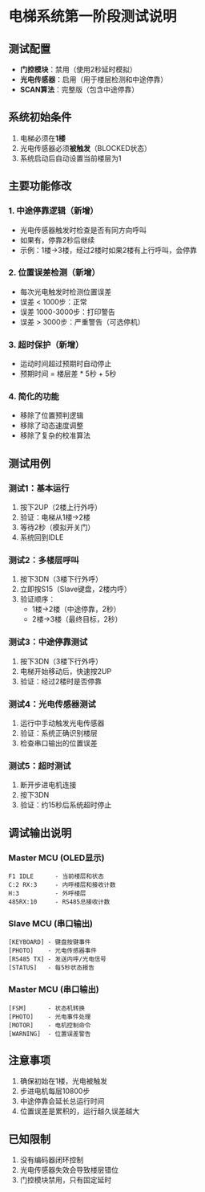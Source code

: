 # 电梯系统第一阶段测试说明

## 测试配置
- **门控模块**：禁用（使用2秒延时模拟）
- **光电传感器**：启用（用于楼层检测和中途停靠）
- **SCAN算法**：完整版（包含中途停靠）

## 系统初始条件
1. 电梯必须在**1楼**
2. 光电传感器必须**被触发**（BLOCKED状态）
3. 系统启动后自动设置当前楼层为1

## 主要功能修改

### 1. 中途停靠逻辑（新增）
- 光电传感器触发时检查是否有同方向呼叫
- 如果有，停靠2秒后继续
- 示例：1楼→3楼，经过2楼时如果2楼有上行呼叫，会停靠

### 2. 位置误差检测（新增）
- 每次光电触发时检测位置误差
- 误差 < 1000步：正常
- 误差 1000-3000步：打印警告
- 误差 > 3000步：严重警告（可选停机）

### 3. 超时保护（新增）
- 运动时间超过预期时自动停止
- 预期时间 = 楼层差 * 5秒 + 5秒

### 4. 简化的功能
- 移除了位置预判逻辑
- 移除了动态速度调整
- 移除了复杂的校准算法

## 测试用例

### 测试1：基本运行
1. 按下2UP（2楼上行外呼）
2. 验证：电梯从1楼→2楼
3. 等待2秒（模拟开关门）
4. 系统回到IDLE

### 测试2：多楼层呼叫
1. 按下3DN（3楼下行外呼）
2. 立即按S15（Slave键盘，2楼内呼）
3. 验证顺序：
   - 1楼→2楼（中途停靠，2秒）
   - 2楼→3楼（最终目标，2秒）

### 测试3：中途停靠测试
1. 按下3DN（3楼下行外呼）
2. 电梯开始移动后，快速按2UP
3. 验证：经过2楼时是否停靠

### 测试4：光电传感器测试
1. 运行中手动触发光电传感器
2. 验证：系统正确识别楼层
3. 检查串口输出的位置误差

### 测试5：超时测试
1. 断开步进电机连接
2. 按下3DN
3. 验证：约15秒后系统超时停止

## 调试输出说明

### Master MCU (OLED显示)
```
F1 IDLE      - 当前楼层和状态
C:2 RX:3     - 内呼楼层和接收计数
H:3          - 外呼楼层
485RX:10     - RS485总接收计数
```

### Slave MCU (串口输出)
```
[KEYBOARD] - 键盘按键事件
[PHOTO]    - 光电传感器事件
[RS485 TX] - 发送内呼/光电信号
[STATUS]   - 每5秒状态报告
```

### Master MCU (串口输出)
```
[FSM]      - 状态机转换
[PHOTO]    - 光电事件处理
[MOTOR]    - 电机控制命令
[WARNING]  - 位置误差警告
```

## 注意事项
1. 确保初始在1楼，光电被触发
2. 步进电机每层10800步
3. 中途停靠会延长总运行时间
4. 位置误差是累积的，运行越久误差越大

## 已知限制
1. 没有编码器闭环控制
2. 光电传感器失效会导致楼层错位
3. 门控模块禁用，只有固定延时